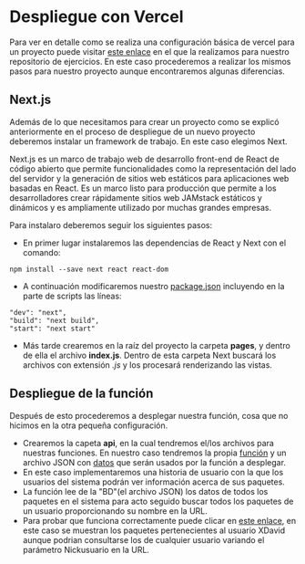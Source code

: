 # Despliegue con Vercel

Para ver en detalle como se realiza una configuración básica de vercel para un proyecto puede visitar [este enlace](https://github.com/XDavid1999/Exercises/blob/master/Ejercicios/ejercicio1-serverless/ejercicio1.md) en el que la realizamos para nuestro repositorio de ejercicios. En este caso procederemos a realizar los mismos pasos para nuestro proyecto aunque encontraremos algunas diferencias.

## Next.js

Además de lo que necesitamos para crear un proyecto como se explicó anteriormente en el proceso de despliegue de un nuevo proyecto deberemos instalar un framework de trabajo. En este caso elegimos Next.

Next.js es un marco de trabajo web de desarrollo front-end de React de código abierto que permite funcionalidades como la representación del lado del servidor y la generación de sitios web estáticos para aplicaciones web basadas en React. Es un marco listo para producción que permite a los desarrolladores crear rápidamente sitios web JAMstack estáticos y dinámicos y es ampliamente utilizado por muchas grandes empresas.

Para instalaro deberemos seguir los siguientes pasos:
- En primer lugar instalaremos las dependencias de React y Next con el comando:

~~~
npm install --save next react react-dom
~~~
- A continuación modificaremos nuestro [package.json](https://github.com/XDavid1999/PacketService/blob/master/package.json) incluyendo en la parte de scripts las líneas:

~~~
"dev": "next",
"build": "next build",
"start": "next start"
~~~

- Más tarde crearemos en la raíz del proyecto la carpeta **pages**, y dentro de ella el archivo **index.js**. Dentro de esta carpeta Next buscará los archivos con extensión *.js* y los procesará renderizando las vistas.

## Despliegue de la función

Después de esto procederemos a desplegar nuestra función, cosa que no hicimos en la otra pequeña configuración.
- Crearemos la capeta **api**, en la cual tendremos el/los archivos para nuestras funciones. En nuestro caso tendremos la propia [función](https://github.com/XDavid1999/PacketService/blob/master/api/function.js) y un archivo JSON con [datos](https://github.com/XDavid1999/PacketService/blob/master/api/datos.js) que serán usados por la función a desplegar. 
- En este caso implementaremos una historia de usuario con la que los usuarios del sistema podrán ver información acerca de sus paquetes.
- La función lee de la "BD"(el archivo JSON) los datos de todos los paquetes en el sistema para acto seguido buscar todos los paquetes de un usuario proporcionando su nombre en la URL.
- Para probar que funciona correctamente puede clicar en [este enlace](https://packet-service.vercel.app/api/function.js?Nickusuario=XDavid), en este caso se muestran los paquetes pertenecientes al usuario XDavid aunque podrian consultarse los de cualquier usuario variando el parámetro Nickusuario en la URL.